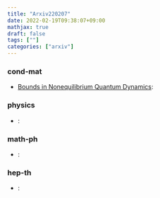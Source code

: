 ```yaml
---
title: "Arxiv220207"
date: 2022-02-19T09:38:07+09:00
mathjax: true
draft: false
tags: [""]
categories: ["arxiv"]
---
```

### cond-mat
- [Bounds in Nonequilibrium Quantum Dynamics](https://arxiv.org/abs/2202.02011):  


### physics
- []():  


### math-ph
- []():  


### hep-th
- []():  
